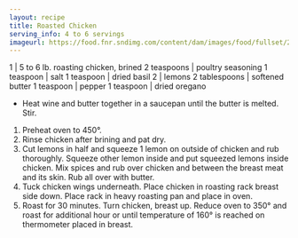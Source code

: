```yaml
---
layout: recipe
title: Roasted Chicken
serving_info: 4 to 6 servings
imageurl: https://food.fnr.sndimg.com/content/dam/images/food/fullset/2011/11/23/0/FN_perfect-chicken-014_s4x3.jpg.rend.hgtvcom.616.462.suffix/1384540895467.jpeg
---
```

<!-- Ingredients -->

1 | 5 to 6 lb. roasting chicken, brined
2 teaspoons | poultry seasoning
1 teaspoon | salt
1 teaspoon | dried basil
2 | lemons
2 tablespoons | softened butter
1 teaspoon | pepper
1 teaspoon | dried oregano

<!-- split -->
<!-- Steps -->
* Heat wine and butter together in a saucepan until the butter is melted. Stir. 

1. Preheat oven to 450°.
2. Rinse chicken after brining and pat dry.
3. Cut lemons in half and squeeze 1 lemon on outside of chicken and rub thoroughly.  Squeeze other lemon inside and put squeezed lemons inside chicken. Mix spices and rub over chicken and between the breast meat and its skin. Rub all over with butter.
4. Tuck chicken wings underneath. Place chicken in roasting rack breast side down. Place rack in heavy roasting pan and place in oven.
5. Roast for 30 minutes. Turn chicken, breast up. Reduce oven to 350° and roast for additional hour or until temperature of 160° is reached on thermometer placed in breast. 

